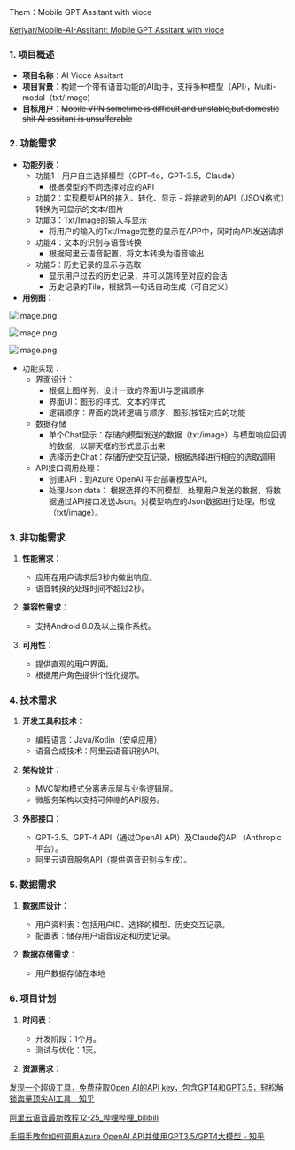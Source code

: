 
Them：Mobile GPT Assitant with vioce


[Keriyar/Mobile-AI-Assitant: Mobile GPT Assitant with vioce](https://github.com/Keriyar/Mobile-AI-Assitant)
### 1. 项目概述
- **项目名称**：AI Vioce Assitant
- **项目背景**：构建一个带有语音功能的AI助手，支持多种模型（API)，Multi-modal（txt/Image)
- **目标用户**：~~Mobile VPN sometime is difficult and unstable,but  domestic shit AI assitant is unsufferable~~

### 2. 功能需求
- **功能列表**：
	- 功能1：用户自主选择模型（GPT-4o，GPT-3.5，Claude）
		- 根据模型的不同选择对应的API
	- 功能2：实现模型API的接入、转化、显示
		  - 将接收到的API（JSON格式）转换为可显示的文本/图片
	- 功能3：Txt/Image的输入与显示
		- 将用户的输入的Txt/Image完整的显示在APP中，同时向API发送请求
	- 功能4：文本的识别与语音转换
		- 根据阿里云语音配置，将文本转换为语音输出
	- 功能5：历史记录的显示与选取
		- 显示用户过去的历史记录，并可以跳转至对应的会话
		- 历史记录的Tile，根据第一句话自动生成（可自定义）
- **用例图**：


![image.png](https://keriyar-images.oss-cn-qingdao.aliyuncs.com/img/202410242114394.png)


![image.png](https://keriyar-images.oss-cn-qingdao.aliyuncs.com/img/202410242120997.png)

![image.png](https://keriyar-images.oss-cn-qingdao.aliyuncs.com/img/202410242121964.png)


- 功能实现：
	- 界面设计：
		- 根据上图样例，设计一致的界面UI与逻辑顺序
		- 界面UI：图形的样式、文本的样式
		- 逻辑顺序：界面的跳转逻辑与顺序、图形/按钮对应的功能
	- 数据存储
		- 单个Chat显示：存储向模型发送的数据（txt/image）与模型响应回调的数据，以聊天框的形式显示出来
		- 选择历史Chat：存储历史交互记录，根据选择进行相应的选取调用
	- API接口调用处理：
		- 创建API：到Azure OpenAI 平台部署模型API。
		- 处理Json data： 根据选择的不同模型，处理用户发送的数据，将数据通过API接口发送Json。对模型响应的Json数据进行处理，形成（txt/image）。

### 3. 非功能需求

1. **性能需求**：
   - 应用在用户请求后3秒内做出响应。
   - 语音转换的处理时间不超过2秒。

2. **兼容性需求**：
   - 支持Android 8.0及以上操作系统。

3. **可用性**：
   - 提供直观的用户界面。
   - 根据用户角色提供个性化提示。

### 4. 技术需求

1. **开发工具和技术**：
   - 编程语言：Java/Kotlin（安卓应用）
   - 语音合成技术：阿里云语音识别API。

2. **架构设计**：
   - MVC架构模式分离表示层与业务逻辑层。
   - 微服务架构以支持可伸缩的API服务。

3. **外部接口**：
   - GPT-3.5、GPT-4 API（通过OpenAI API）及Claude的API（Anthropic平台）。
   - 阿里云语音服务API（提供语音识别与生成）。

### 5. 数据需求

1. **数据库设计**：
   - 用户资料表：包括用户ID、选择的模型、历史交互记录。
   - 配置表：储存用户语音设定和历史记录。

2. **数据存储需求**：
   - 用户数据存储在本地

### 6. 项目计划

1. **时间表**：
   - 开发阶段：1个月。
   - 测试与优化：1天。

2. **资源需求**：


[发现一个超级工具，免费获取Open AI的API key，包含GPT4和GPT3.5，轻松解锁海量顶尖AI工具 - 知乎](https://zhuanlan.zhihu.com/p/683550238)


[阿里云语音最新教程12-25_哔哩哔哩_bilibili](https://www.bilibili.com/video/BV1Ta41167kv/?spm_id_from=333.337.search-card.all.click&vd_source=4edff91f055c6a0c3cdd8c6d63c570f6)

[手把手教你如何调用Azure OpenAI API并使用GPT3.5/GPT4大模型 - 知乎](https://zhuanlan.zhihu.com/p/674880947)

